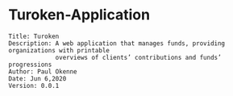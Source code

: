 # Turoken-Application
    Title: Turoken
    Description: A web application that manages funds, providing organizations with printable 
                 overviews of clients’ contributions and funds’ progressions
    Author: Paul Okenne
    Date: Jun 6,2020
    Version: 0.0.1
